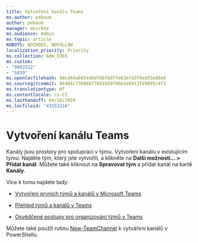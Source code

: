 ```yaml
---
title: Vytvoření kanálu Teams
ms.author: pebaum
author: pebaum
manager: mnirkhe
ms.audience: Admin
ms.topic: article
ROBOTS: NOINDEX, NOFOLLOW
localization_priority: Priority
ms.collection: Adm_O365
ms.custom:
- "9002512"
- "5039"
ms.openlocfilehash: 9dcd44a665446df46f88ffe63bfd3f9ed53e80a0
ms.sourcegitcommit: 04484c73b96bf76d1b50796b3e8913f49095c4f3
ms.translationtype: HT
ms.contentlocale: cs-CZ
ms.lasthandoff: 04/18/2020
ms.locfileid: "43553216"
---
```

# <a name="create-a-teams-channel"></a>Vytvoření kanálu Teams

Kanály jsou prostory pro spolupráci v týmu. Vytvoření kanálu v existujícím týmu: Najděte tým, který jste vytvořili, a klikněte na **Další možnosti... > Přidat kanál**. Můžete také kliknout na **Spravovat tým** a přidat kanál na kartě **Kanály**.

Více k tomu najdete tady:

- [Vytvoření prvních týmů a kanálů v Microsoft Teams](https://docs.microsoft.com/MicrosoftTeams/get-started-with-teams-create-your-first-teams-and-channels)

- [Přehled týmů a kanálů v Teams](https://docs.microsoft.com/microsoftteams/teams-channels-overview)

- [Osvědčené postupy pro organizování týmů v Teams](https://docs.microsoft.com/MicrosoftTeams/best-practices-organizing)

Můžete také použít rutinu [New-TeamChannel](https://docs.microsoft.com/powershell/module/teams/new-teamchannel?view=teams-ps) k vytváření kanálů v PowerShellu. 
